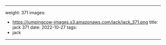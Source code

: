 
---
weight: 371
images:
- https://jumpingcow-images.s3.amazonaws.com/jack/jack_371.png
title: jack 371
date: 2022-10-27
tags:
- jack
---
